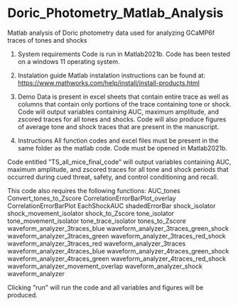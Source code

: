 # Doric_Photometry_Matlab_Analysis
Matlab analysis of Doric photometry data used for analyzing GCaMP6f traces of tones and shocks
1.	System requirements
Code is run in Matlab2021b. Code has been tested on a windows 11 operating system.

2.	Instalation guide
Matlab instalation instructions can be found at: https://www.mathworks.com/help/install/install-products.html

3.	Demo
Data is present in excel sheets that contain entire trace as well as columns that contain only portions of the trace containing tone or shock. Code will output variables containing AUC, maximum amplitude, and zscored traces for all tones and shocks. Code will also produce figures of average tone and shock traces that are present in the manuscript. 

4.	Instructions
All function codes and excel files must be present in the same folder as the matlab code. Code must be opened in Matlab2021b. 

Code entitled "TS_all_mice_final_code"  will output variables containing AUC, maximum amplitude, and zscored traces for all tone and shock periods that occurred during cued threat, safety, and control conditioning and recall.

This code also requires the following functions:
AUC_tones
Convert_tones_to_Zscore
CorrelationErrorBarPlot_overlay
CorrelationErrorBarPlot
EachShockAUC
shadedErrorBar
shock_isolator
shock_movement_isolator
shock_to_Zscore
tone_isolator
tone_movement_isolator
tone_trace_isolator
tones_to_Zscore
waveform_analyzer_3traces_blue
waveform_analyzer_3traces_green_shock
waveform_analyzer_3traces_green
waveform_analyzer_3traces_red_shock
waveform_analyzer_3traces_red
waveform_analyzer_3traces
waveform_analyzer_4traces_blue
waveform_analyzer_4traces_green_shock
waveform_analyzer_4traces_green
waveform_analyzer_4traces_red_shock
waveform_analyzer_movement_overlap
waveform_analyzer_shock
waveform_analyzer

Clicking "run" will run the code and all variables and figures will be produced. 
